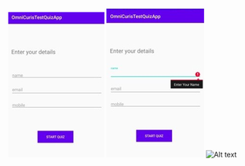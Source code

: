 ![Alt text](/screen1.jpg?raw=true "Enter Your Details Screen")
![Alt text](/screenshot2.jpg?raw=true "Error")
![Alt text](/screenshot3.jpg?raw=true "Start screen")
